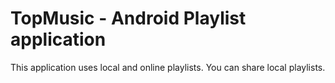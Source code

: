 # TopMusic - Android Playlist application

This application uses local and online playlists.
You can share local playlists.
